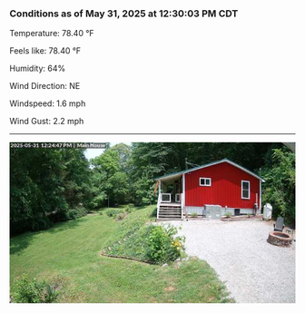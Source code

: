 ### Conditions as of May 31, 2025 at 12:30:03 PM CDT 

Temperature: 78.40 &deg;F

Feels like: 78.40 &deg;F

Humidity: 64%

Wind Direction: NE

Windspeed: 1.6 mph

Wind Gust: 2.2 mph

---

<img src="./images/latest.jpeg"/>

